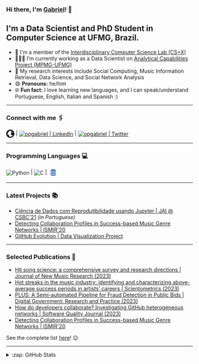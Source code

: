 ### Hi there, I'm [Gabriel][website]! 👋

## I'm a Data Scientist and PhD Student in Computer Science at UFMG, Brazil.
- 🏢 I'm a member of the [Interdisciplinary Computer Science Lab (CS+X)][CSX]
- 👨🏾‍💻 I’m currently working as a Data Scientist on [Analytical Capabilities Project (MPMG-UFMG)][pca]
- 🔎 My research interests include Social Computing, Music Information Retrieval, Data Science, and Social Network Analysis 
- 😄 **Pronouns:** he/him
- 🌐 **Fun fact:** I love learning new languages, and I can speak/understand Portuguese, English, Italian and Spanish :)

---

### Connect with me 🖇️

[<img align="center" alt="opgabriel.github.io" width="22px" src="https://raw.githubusercontent.com/iconic/open-iconic/master/svg/globe.svg" />][website]  | 
[<img align="center" alt="opgabriel | LinkedIn" width="22px" src="https://cdn.jsdelivr.net/npm/simple-icons@v3/icons/linkedin.svg" />][linkedin]  | 
[<img align="center" alt="opgabriel | Twitter" width="22px" src="https://cdn.jsdelivr.net/npm/simple-icons@3.6.0/icons/twitter.svg" />][twitter]

---

### Programming Languages 💻


<img align="center" alt="Python" width="26px" src="https://upload.wikimedia.org/wikipedia/commons/c/c3/Python-logo-notext.svg"/> | 
<img align="center" alt="C" width="26px" src="https://upload.wikimedia.org/wikipedia/commons/thumb/1/18/ISO_C%2B%2B_Logo.svg/612px-ISO_C%2B%2B_Logo.svg.png"/> | 
<img align="center" alt="SQL" width="26px" src="https://raw.githubusercontent.com/github/explore/80688e429a7d4ef2fca1e82350fe8e3517d3494d/topics/sql/sql.png" />

---

### Latest Projects 📚

- [Ciência de Dados com Reprodutibilidade usando Jupyter | JAI @ CSBC'21](https://github.com/opgabriel/jai2021-jupyter) *(in Portuguese)*
- [Detecting Collaboration Profiles in Success-based Music Genre Networks | ISMIR'20](https://opgabriel.github.io/ISMIR2020)
- [GitHub Evolution | Data Visualization Project](https://guirangel17.github.io/ProjetoFinal-DataVisu/)

---

### Selected Publications 📝

- [Hit song science: a comprehensive survey and research directions | Journal of New Music Research (2023)](http://dx.doi.org/10.1080/09298215.2023.2282999)
- [Hot streaks in the music industry: identifying and characterizing above-average success periods in artists’ careers | Scientometrics (2023)](https://doi.org/10.1007/s11192-023-04835-x)
- [PLUS: A Semi-automated Pipeline for Fraud Detection in Public Bids | Digital Government: Research and Practice (2023)](https://doi.org/10.1145/3616396)
- [How do developers collaborate? Investigating GitHub heterogeneous networks | Software Quality Journal (2023)](https://doi.org/10.1007/s11219-022-09598-x)
- [Detecting Collaboration Profiles in Success-based Music Genre Networks | ISMIR'20](https://program.ismir2020.net/poster_5-13.html)

See the complete list [here](https://opgabriel.github.io/publications/)! 😉

---

<details>
  <summary>:zap: GitHub Stats</summary>
  
  
  [![Gabriel's GitHub stats](https://github-readme-stats.vercel.app/api?username=opgabriel&count_private=true&show_icons=true&include_all_commits=true)](https://github.com/anuraghazra/github-readme-stats)
  
</details>

[website]: https://opgabriel.github.io/
[CSX]: http://www.labcsx.dcc.ufmg.br/
[bade]: https://homepages.dcc.ufmg.br/~mirella/projs/bade/
[twitter]: http://twitter.com/gpdoliveira
[linkedin]: http://linkedin.com/in/gabrielpdoliveira
[pca]: https://github.com/MPMG-DCC-UFMG
